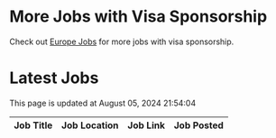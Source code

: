# More Jobs with Visa Sponsorship

Check out [Europe Jobs](https://github.com/sureshparimi/europejobs#latest-jobs) for more jobs with visa sponsorship.

# Latest Jobs

This page is updated at August 05, 2024 21:54:04

| Job Title | Job Location | Job Link | Job Posted |
| --- | --- | --- | --- |
